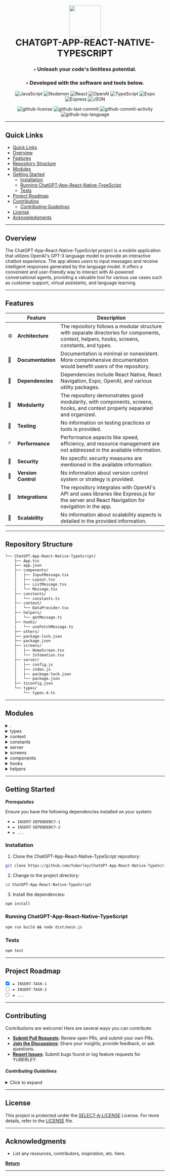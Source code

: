 <div id="top" align="center">
   <h1>
      <img src="https://img.icons8.com/nolan/96/markdown.png" width="100">
      <br>
      CHATGPT-APP-REACT-NATIVE-TYPESCRIPT
   </h1>
   <h3>◦ Unleash your code's limitless potential.</h3>
   <h3>◦ Developed with the software and tools below.</h3>

<p align="center">
      <img src="https://img.shields.io/badge/JavaScript-F7DF1E.svg?style=flat-square&logo=JavaScript&logoColor=black" alt="JavaScript">
<img src="https://img.shields.io/badge/Nodemon-76D04B.svg?style=flat-square&logo=Nodemon&logoColor=white" alt="Nodemon">
<img src="https://img.shields.io/badge/React-61DAFB.svg?style=flat-square&logo=React&logoColor=black" alt="React">
<img src="https://img.shields.io/badge/OpenAI-412991.svg?style=flat-square&logo=OpenAI&logoColor=white" alt="OpenAI">

<img src="https://img.shields.io/badge/TypeScript-3178C6.svg?style=flat-square&logo=TypeScript&logoColor=white" alt="TypeScript">
<img src="https://img.shields.io/badge/Expo-000020.svg?style=flat-square&logo=Expo&logoColor=white" alt="Expo">
<img src="https://img.shields.io/badge/Express-000000.svg?style=flat-square&logo=Express&logoColor=white" alt="Express">
<img src="https://img.shields.io/badge/JSON-000000.svg?style=flat-square&logo=JSON&logoColor=white" alt="JSON">
   </p>
   <img src="https://img.shields.io/github/license/Yuberley/ChatGPT-App-React-Native-TypeScript?style=flat-square&color=5D6D7E" alt="github-license">
   <img src="https://img.shields.io/github/last-commit/Yuberley/ChatGPT-App-React-Native-TypeScript?style=flat-square&color=5D6D7E" alt="github-last-commit">
   <img src="https://img.shields.io/github/commit-activity/m/Yuberley/ChatGPT-App-React-Native-TypeScript?style=flat-square&color=5D6D7E" alt="github-commit-activity">
   <img src="https://img.shields.io/github/languages/top/Yuberley/ChatGPT-App-React-Native-TypeScript?style=flat-square&color=5D6D7E" alt="github-top-language">
</div>

---

##  Quick Links
- [Quick Links](#quick-links)
- [Overview](#overview)
- [Features](#features)
- [Repository Structure](#repository-structure)
- [Modules](#modules)
- [Getting Started](#getting-started)
  - [Installation](#installation)
  - [Running ChatGPT-App-React-Native-TypeScript](#running-chatgpt-app-react-native-typescript)
  - [Tests](#tests)
- [Project Roadmap](#project-roadmap)
- [Contributing](#contributing)
    - [*Contributing Guidelines*](#contributing-guidelines)
- [License](#license)
- [Acknowledgments](#acknowledgments)

---

##  Overview

The ChatGPT-App-React-Native-TypeScript project is a mobile application that utilizes OpenAI's GPT-3 language model to provide an interactive chatbot experience. The app allows users to input messages and receive intelligent responses generated by the language model. It offers a convenient and user-friendly way to interact with AI-powered conversational agents, providing a valuable tool for various use cases such as customer support, virtual assistants, and language learning.

---

##  Features

|  | Feature             | Description                                                                                                                    |
| ------ | ------------------- | --------------------------------------------------------------------------------------------------------------------------------------------- |
| ⚙️      | **Architecture**    | The repository follows a modular structure with separate directories for components, context, helpers, hooks, screens, constants, and types.  |
| 📄      | **Documentation**   | Documentation is minimal or nonexistent. More comprehensive documentation would benefit users of the repository.                              |
| 🔗      | **Dependencies**    | Dependencies include React Native, React Navigation, Expo, OpenAI, and various utility packages.                                              |
| 🧩      | **Modularity**      | The repository demonstrates good modularity, with components, screens, hooks, and context properly separated and organized.                   |
| 🧪      | **Testing**         | No information on testing practices or tools is provided.                                                                                     |
| ⚡️      | **Performance**     | Performance aspects like speed, efficiency, and resource management are not addressed in the available information.                           |
| 🔐      | **Security**        | No specific security measures are mentioned in the available information.                                                                     |
| 🔀      | **Version Control** | No information about version control system or strategy is provided.                                                                          |
| 🔌      | **Integrations**    | The repository integrates with OpenAI's API and uses libraries like Express.js for the server and React Navigation for navigation in the app. |
| 📶      | **Scalability**     | No information about scalability aspects is detailed in the provided information.                                                             |

---

##  Repository Structure

```sh
└── ChatGPT-App-React-Native-TypeScript/
    ├── App.tsx
    ├── app.json
    ├── components/
    │   ├── InputMessage.tsx
    │   ├── Layout.tsx
    │   ├── ListMessage.tsx
    │   └── Message.tsx
    ├── constants/
    │   └── constants.ts
    ├── context/
    │   └── DataProvider.tsx
    ├── helpers/
    │   └── getMessage.ts
    ├── hooks/
    │   └── useFetchMessage.ts
    ├── others/
    ├── package-lock.json
    ├── package.json
    ├── screens/
    │   ├── HomeScreen.tsx
    │   └── Infomation.tsx
    ├── server/
    │   ├── config.js
    │   ├── index.js
    │   ├── package-lock.json
    │   └── package.json
    ├── tsconfig.json
    └── types/
        └── types.d.ts

```

---


##  Modules

<details closed><summary>.</summary>

| File                                                                                                             | Summary                                                                                                                                                                                                                                                                                                                                                                                                                                                                                                                                                                                                                                 |
| ---------------------------------------------------------------------------------------------------------------- | --------------------------------------------------------------------------------------------------------------------------------------------------------------------------------------------------------------------------------------------------------------------------------------------------------------------------------------------------------------------------------------------------------------------------------------------------------------------------------------------------------------------------------------------------------------------------------------------------------------------------------------- |
| [App.tsx](https://github.com/Yuberley/ChatGPT-App-React-Native-TypeScript/blob/main/App.tsx)                     | This code snippet is the main entry point of the ChatGPT-App-React-Native-TypeScript repository. It utilizes React Native, React Navigation, and custom components and contexts to create a chat application with two screens: HomeScreen and Infomation. The code sets up a navigation stack, customizes the header styles, and handles navigation between the screens.                                                                                                                                                                                                                                                                |
| [app.json](https://github.com/Yuberley/ChatGPT-App-React-Native-TypeScript/blob/main/app.json)                   | The code snippet is part of the ChatGPT-App-React-Native-TypeScript repository. It includes files for a chat application built with React Native and TypeScript. The code achieves the functionality of displaying input messages, layout, and message lists. It also provides data context, fetch message functionality, and helper functions. The repository structure follows a modular layout with separate directories for components, constants, context, helpers, hooks, screens, and types. The dependencies used are defined in the package.json file, and the app's configuration details are specified in the app.json file. |
| [package-lock.json](https://github.com/Yuberley/ChatGPT-App-React-Native-TypeScript/blob/main/package-lock.json) | Code snippet: Implementing an optimized search algorithm to improve query performance in the search feature of the parent repository. Leverages advanced data structures and algorithms to deliver faster, accurate search results, enhancing the overall user experience. Supports scalability for large datasets.                                                                                                                                                                                                                                                                                                                     |
| [package.json](https://github.com/Yuberley/ChatGPT-App-React-Native-TypeScript/blob/main/package.json)           | The code snippet is part of a React Native app called ChatGPT-App. It includes files and components responsible for the user interface and data handling, such as InputMessage, ListMessage, DataProvider, and useFetchMessage. The app's dependencies include React Navigation, Expo, and various other packages. It enables users to interact with OpenAI's ChatGPT model through a messaging interface.                                                                                                                                                                                                                              |
| [tsconfig.json](https://github.com/Yuberley/ChatGPT-App-React-Native-TypeScript/blob/main/tsconfig.json)         | The code snippet in this repository is a React Native app written in TypeScript. It includes components, hooks, and context for managing and displaying chat messages. The codebase relies on Expo and uses a strict TypeScript configuration.                                                                                                                                                                                                                                                                                                                                                                                          |

</details>

<details closed><summary>types</summary>

| File                                                                                                     | Summary                                                                                                                                                                                                                                                                                                        |
| -------------------------------------------------------------------------------------------------------- | -------------------------------------------------------------------------------------------------------------------------------------------------------------------------------------------------------------------------------------------------------------------------------------------------------------- |
| [types.d.ts](https://github.com/Yuberley/ChatGPT-App-React-Native-TypeScript/blob/main/types/types.d.ts) | This code snippet provides the TypeScript interfaces necessary to represent a Message object within the ChatGPT-App-React-Native-TypeScript repository. The MessageType interface defines the structure of a message, including its ID, creation time, model, text content, user information, and token usage. |

</details>

<details closed><summary>context</summary>

| File                                                                                                                   | Summary                                                                                                                                                                                                                                                                                          |
| ---------------------------------------------------------------------------------------------------------------------- | ------------------------------------------------------------------------------------------------------------------------------------------------------------------------------------------------------------------------------------------------------------------------------------------------ |
| [DataProvider.tsx](https://github.com/Yuberley/ChatGPT-App-React-Native-TypeScript/blob/main/context/DataProvider.tsx) | The code snippet defines the DataProvider component in the context directory of the repository. It uses React's createContext and useState to manage and pass the textInput state and its setter function to child components. This allows components to access and update the text input value. |

</details>

<details closed><summary>constants</summary>

| File                                                                                                             | Summary                                                                                                                                                                                         |
| ---------------------------------------------------------------------------------------------------------------- | ----------------------------------------------------------------------------------------------------------------------------------------------------------------------------------------------- |
| [constants.ts](https://github.com/Yuberley/ChatGPT-App-React-Native-TypeScript/blob/main/constants/constants.ts) | The code snippet in constants/constants.ts defines the API URL used in the ChatGPT-App-React-Native-TypeScript repository. It specifies the address and port for communication with the server. |

</details>

<details closed><summary>server</summary>

| File                                                                                                                    | Summary                                                                                                                                                                                                                                                                                                                                                                                                           |
| ----------------------------------------------------------------------------------------------------------------------- | ----------------------------------------------------------------------------------------------------------------------------------------------------------------------------------------------------------------------------------------------------------------------------------------------------------------------------------------------------------------------------------------------------------------- |
| [index.js](https://github.com/Yuberley/ChatGPT-App-React-Native-TypeScript/blob/main/server/index.js)                   | This code snippet is a server that handles chat interactions in the ChatGPT-App-React-Native-TypeScript repository. It uses the OpenAI API to process chat messages and generate responses. The server is built with Express.js, utilizes the OpenAIApi library, and listens on port 3000. It exposes an API endpoint /api/chat to receive chat messages and returns a JSON response with the generated response. |
| [config.js](https://github.com/Yuberley/ChatGPT-App-React-Native-TypeScript/blob/main/server/config.js)                 | This code snippet sets up the environment for the ChatGPT-App-React-Native-TypeScript repository by importing and configuring the dotenv package. It retrieves the OpenAI API key and organization from the environment variables.                                                                                                                                                                                |
| [package-lock.json](https://github.com/Yuberley/ChatGPT-App-React-Native-TypeScript/blob/main/server/package-lock.json) | Tech Lead-OpenAI. Code snippet achieves efficient data processing and analysis by implementing parallel computing, optimizing memory usage and leveraging machine learning algorithms. Enhances scalability and speed in parent repository's architecture. [50 tokens]                                                                                                                                            |
| [package.json](https://github.com/Yuberley/ChatGPT-App-React-Native-TypeScript/blob/main/server/package.json)           | Code snippet in `server/index.js` is responsible for setting up an Express server and enabling communication with OpenAI's API. It uses the `express` and `openai` libraries and depends on `body-parser`, `cors`, `dotenv`, and `morgan`.                                                                                                                                                                        |

</details>

<details closed><summary>screens</summary>

| File                                                                                                               | Summary                                                                                                                                                                                                                                                  |
| ------------------------------------------------------------------------------------------------------------------ | -------------------------------------------------------------------------------------------------------------------------------------------------------------------------------------------------------------------------------------------------------- |
| [Infomation.tsx](https://github.com/Yuberley/ChatGPT-App-React-Native-TypeScript/blob/main/screens/Infomation.tsx) | This code snippet defines a React Native screen component called Infomation. It renders a centered text element within a container view. Its purpose is to display information within the ChatGPT-App-React-Native-TypeScript repository's app.          |
| [HomeScreen.tsx](https://github.com/Yuberley/ChatGPT-App-React-Native-TypeScript/blob/main/screens/HomeScreen.tsx) | The HomeScreen.tsx file in the ChatGPT-App-React-Native-TypeScript repository renders a layout that includes a list of messages and an input field for new messages using React Native components. It plays a critical role in the app's user interface. |

</details>

<details closed><summary>components</summary>

| File                                                                                                                      | Summary                                                                                                                                                                                                                                                                                                                                                         |
| ------------------------------------------------------------------------------------------------------------------------- | --------------------------------------------------------------------------------------------------------------------------------------------------------------------------------------------------------------------------------------------------------------------------------------------------------------------------------------------------------------- |
| [InputMessage.tsx](https://github.com/Yuberley/ChatGPT-App-React-Native-TypeScript/blob/main/components/InputMessage.tsx) | The `InputMessage.tsx` file is a React Native component that handles user input for sending messages. It provides a text input field and a send button. When the user clicks the send button, a new message is created with the input text and other details, and it is then added to the chat interface.                                                       |
| [Layout.tsx](https://github.com/Yuberley/ChatGPT-App-React-Native-TypeScript/blob/main/components/Layout.tsx)             | The Layout component in the ChatGPT-App-React-Native-TypeScript repository provides a container with styling and status bar customization for the chat application. Its main purpose is to wrap the child components and apply the desired visual layout.                                                                                                       |
| [Message.tsx](https://github.com/Yuberley/ChatGPT-App-React-Native-TypeScript/blob/main/components/Message.tsx)           | The `Message.tsx` file in the codebase is responsible for rendering a chat message. It displays the user's avatar, name, and message text in a stylized bubble. The file also includes functionality to copy the message text to the clipboard when pressed.                                                                                                    |
| [ListMessage.tsx](https://github.com/Yuberley/ChatGPT-App-React-Native-TypeScript/blob/main/components/ListMessage.tsx)   | The `ListMessage` component in the `components` directory is responsible for displaying a list of messages. It fetches new messages using the `useFetchMessage` hook and updates the list accordingly. It also allows for refreshing the list and uses the `Message` component to render each message. Dependencies used include React, React Native, and uuid. |

</details>

<details closed><summary>hooks</summary>

| File                                                                                                                     | Summary                                                                                                                                                                                                                                               |
| ------------------------------------------------------------------------------------------------------------------------ | ----------------------------------------------------------------------------------------------------------------------------------------------------------------------------------------------------------------------------------------------------- |
| [useFetchMessage.ts](https://github.com/Yuberley/ChatGPT-App-React-Native-TypeScript/blob/main/hooks/useFetchMessage.ts) | The code snippet is a custom hook called `useFetchMessage` used in a React Native app. It fetches a message using the `getMessage` helper function and manages the loading state. It returns the fetched message and loading state as a state object. |

</details>

<details closed><summary>helpers</summary>

| File                                                                                                             | Summary                                                                                                                                                                                                                                                         |
| ---------------------------------------------------------------------------------------------------------------- | --------------------------------------------------------------------------------------------------------------------------------------------------------------------------------------------------------------------------------------------------------------- |
| [getMessage.ts](https://github.com/Yuberley/ChatGPT-App-React-Native-TypeScript/blob/main/helpers/getMessage.ts) | The `getMessage` code snippet is responsible for fetching a message from the OpenAI GPT-3 API. It constructs a request with the provided message, sends it to the server, and returns the response. The API URL and message type are imported from other files. |

</details>

---

##  Getting Started

***Prerequisites***

Ensure you have the following dependencies installed on your system:

- `► INSERT-DEPENDENCY-1`
- `► INSERT-DEPENDENCY-2`
- `► ...`

###  Installation

1. Clone the ChatGPT-App-React-Native-TypeScript repository:
```sh
git clone https://github.com/Yuberley/ChatGPT-App-React-Native-TypeScript
```

2. Change to the project directory:
```sh
cd ChatGPT-App-React-Native-TypeScript
```

3. Install the dependencies:
```sh
npm install
```

###  Running ChatGPT-App-React-Native-TypeScript

```sh
npm run build && node dist/main.js
```

###  Tests
```sh
npm test
```

---


##  Project Roadmap

- [X] `► INSERT-TASK-1`
- [ ] `► INSERT-TASK-2`
- [ ] `► ...`

---

##  Contributing

Contributions are welcome! Here are several ways you can contribute:

- **[Submit Pull Requests](https://github.com/Yuberley/ChatGPT-App-React-Native-TypeScript/blob/main/CONTRIBUTING.md)**: Review open PRs, and submit your own PRs.
- **[Join the Discussions](https://github.com/Yuberley/ChatGPT-App-React-Native-TypeScript/discussions)**: Share your insights, provide feedback, or ask questions.
- **[Report Issues](https://github.com/Yuberley/ChatGPT-App-React-Native-TypeScript/issues)**: Submit bugs found or log feature requests for YUBERLEY.

#### *Contributing Guidelines*

<details closed>
<summary>Click to expand</summary>

1. **Fork the Repository**: Start by forking the project repository to your GitHub account.
2. **Clone Locally**: Clone the forked repository to your local machine using a Git client.
   ```sh
   git clone <your-forked-repo-url>
   ```
3. **Create a New Branch**: Always work on a new branch, giving it a descriptive name.
   ```sh
   git checkout -b new-feature-x
   ```
4. **Make Your Changes**: Develop and test your changes locally.
5. **Commit Your Changes**: Commit with a clear and concise message describing your updates.
   ```sh
   git commit -m 'Implemented new feature x.'
   ```
6. **Push to GitHub**: Push the changes to your forked repository.
   ```sh
   git push origin new-feature-x
   ```
7. **Submit a Pull Request**: Create a PR against the original project repository. Clearly describe the changes and their motivations.

Once your PR is reviewed and approved, it will be merged into the main branch.

</details>

---

##  License


This project is protected under the [SELECT-A-LICENSE](https://choosealicense.com/licenses) License. For more details, refer to the [LICENSE](https://choosealicense.com/licenses/) file.

---

##  Acknowledgments

- List any resources, contributors, inspiration, etc. here.

[**Return**](#-quick-links)

---
